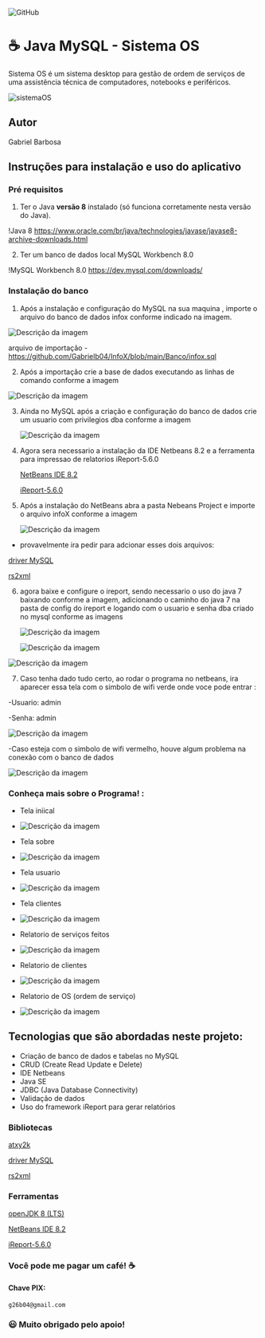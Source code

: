 ![GitHub](https://img.shields.io/github/license/professorjosedeassis/infoX)

# ☕ Java MySQL - Sistema OS
Sistema OS é um sistema desktop para gestão de ordem de serviços de uma assistência técnica de computadores, notebooks e periféricos.

![sistemaOS](https://github.com/Gabrielb04/InfoX/blob/main/assets/Captura%20de%20Tela.png)

## Autor
Gabriel Barbosa
## Instruções para instalação e uso do aplicativo
### Pré requisitos
1) Ter o Java **versão 8** instalado (só funciona corretamente nesta versão do Java). 

 !Java 8  https://www.oracle.com/br/java/technologies/javase/javase8-archive-downloads.html

2) Ter um banco de dados local MySQL Workbench 8.0

 !MySQL Workbench 8.0 https://dev.mysql.com/downloads/

 ### Instalação do banco
1) Após a instalação e configuração do MySQL na sua maquina , importe o arquivo do banco de dados infox conforme indicado na imagem.

![Descrição da imagem](https://raw.githubusercontent.com/Gabrielb04/InfoX/main/assets/Captura%20de%20Tela%201.png)

arquivo de importação - https://github.com/Gabrielb04/InfoX/blob/main/Banco/infox.sql

2) Após a importação crie a base de dados executando as linhas de comando conforme a imagem

![Descrição da imagem](https://github.com/Gabrielb04/InfoX/blob/main/assets/Captura%20de%20Tela%202.png)

3) Ainda no MySQL após a criação e configuração do banco de dados crie um usuario com privilegios dba conforme a imagem

   ![Descrição da imagem](https://github.com/Gabrielb04/InfoX/blob/main/assets/Captura%20de%20Tela%203.png)

4) Agora sera necessario a instalação da IDE Netbeans 8.2 e a ferramenta para impressao de relatorios iReport-5.6.0

   [NetBeans IDE 8.2](https://filehippo.com/download_netbeans/8.2/)

   [iReport-5.6.0](https://sourceforge.net/projects/ireport/)

5) Após a instalação do NetBeans abra a pasta Nebeans Project e importe o arquivo infoX conforme a imagem

   ![Descrição da imagem](https://github.com/Gabrielb04/InfoX/blob/main/assets/Captura%20de%20Tela%205.png)


 - provavelmente ira pedir para adcionar esses dois arquivos:
  
  [driver MySQL](https://dev.mysql.com/downloads/connector/j/)
  
  [rs2xml](https://sourceforge.net/projects/finalangelsanddemons/files/rs2xml.jar/download)

  

6) agora baixe e configure o ireport, sendo necessario o uso do java 7 baixando conforme a imagem, adicionando o caminho do java 7 na pasta de config do ireport e  logando com o usuario e senha dba criado no mysql conforme as imagens

   ![Descrição da imagem](https://github.com/Gabrielb04/InfoX/blob/main/assets/Captura%20de%20Tela%206.png)

   
   ![Descrição da imagem](https://github.com/Gabrielb04/InfoX/blob/main/assets/Captura%20de%20Tela%207.png)
   
  
  ![Descrição da imagem](https://github.com/Gabrielb04/InfoX/blob/main/assets/Captura%20de%20Tela%204.png)


7) Caso tenha dado tudo certo, ao rodar o programa no netbeans, ira aparecer essa tela com o simbolo de wifi verde onde voce pode entrar :

-Usuario: admin

-Senha: admin 

 ![Descrição da imagem](https://github.com/Gabrielb04/InfoX/blob/main/assets/Captura%20de%20Tela%20x1.PNG)
 

 -Caso esteja com o simbolo de wifi vermelho, houve algum problema na conexão com o banco de dados 

  ![Descrição da imagem](https://github.com/Gabrielb04/InfoX/blob/main/assets/Captura%20de%20Tela%20x2.png)


  ### Conheça mais sobre o Programa! :

  - Tela iniical
    

  -  ![Descrição da imagem](https://github.com/Gabrielb04/InfoX/blob/main/assets/Captura%20de%20Tela%208.png)
    

  -  Tela sobre


  -  ![Descrição da imagem](https://github.com/Gabrielb04/InfoX/blob/main/assets/Captura%20de%20Tela%209.png)



  -  Tela usuario

    
  -  ![Descrição da imagem](https://github.com/Gabrielb04/InfoX/blob/main/assets/Captura%20de%20Tela%2010.png)

  
  -  Tela clientes

    
  -  ![Descrição da imagem](https://github.com/Gabrielb04/InfoX/blob/main/assets/Captura%20de%20Tela%2011.png)


  -  Relatorio de serviços feitos

    
  -  ![Descrição da imagem](https://github.com/Gabrielb04/InfoX/blob/main/assets/Captura%20de%20Tela%2012.png)


   -  Relatorio de clientes

    
  -  ![Descrição da imagem](https://github.com/Gabrielb04/InfoX/blob/main/assets/Captura%20de%20Tela%2014.png)



  -  Relatorio de OS (ordem de serviço)

    
  -  ![Descrição da imagem](https://github.com/Gabrielb04/InfoX/blob/main/assets/Captura%20de%20Tela%2013.png)


## Tecnologias que são abordadas neste projeto:
- Criação de banco de dados e tabelas no MySQL
- CRUD (Create Read Update e Delete)
- IDE Netbeans
- Java SE
- JDBC (Java Database Connectivity)
- Validação de dados
- Uso do framework iReport para gerar relatórios


### Bibliotecas
[atxy2k](http://atxy2k.github.io/RestrictedTextField/)

[driver MySQL](https://dev.mysql.com/downloads/connector/j/)

[rs2xml](https://sourceforge.net/projects/finalangelsanddemons/files/rs2xml.jar/download)
### Ferramentas
[openJDK 8 (LTS)](https://adoptopenjdk.net/)

[NetBeans IDE 8.2](https://filehippo.com/download_netbeans/8.2/)

[iReport-5.6.0](https://sourceforge.net/projects/ireport/)



### Você pode me pagar um café! ☕

#### Chave PIX:
` g26b04@gmail.com `



### :smiley: Muito obrigado pelo apoio!

 


   
